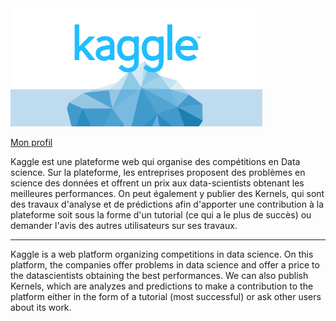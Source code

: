 
<img src="https://raw.githubusercontent.com/JeremieDec/home/master/pics/kagglepic.png" width="80%">

[Mon profil](https://www.kaggle.com/jeremiedec)

Kaggle est une plateforme web qui organise des compétitions en Data science. Sur la plateforme, les entreprises proposent des problèmes en science des données et offrent un prix aux data-scientists obtenant les meilleures performances.
On peut également y publier des Kernels, qui sont des travaux d'analyse et de prédictions afin d'apporter une contribution à la plateforme soit sous la forme d'un tutorial (ce
qui a le plus de succès) ou demander l'avis des autres utilisateurs sur ses travaux. 

----------------------

Kaggle is a web platform organizing competitions in data science. On this platform, the companies offer problems in data science and offer a price to the datascientists obtaining the best performances.
We can also publish Kernels, which are analyzes and predictions to make a contribution to the platform either in the form of a tutorial
(most successful) or ask other users about its work.

